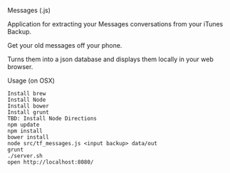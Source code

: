 Messages (.js)

Application for extracting your Messages conversations from your iTunes Backup.  

Get your old messages off your phone.

Turns them into a json database and displays them locally in your web browser.

Usage (on OSX)

    Install brew
    Install Node
    Install bower
    Install grunt
    TBD: Install Node Directions
    npm update 
    npm install
    bower install
    node src/tf_messages.js <input backup> data/out
    grunt
    ./server.sh
    open http://localhost:8080/



